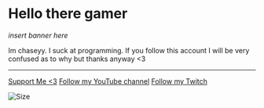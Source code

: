 # Hello there gamer

*insert banner here*

Im chaseyy. I suck at programming.
If you follow this account I will be very confused as to why but thanks anyway <3

---

[Support Me <3](https://ko-fi.com/Chaseyy)
[Follow my YouTube channel](https://youtube.com/Chaseyy)
[Follow my Twitch](https://twitch.tv/chaseyy2)

![Size](https://img.shields.io/github/repo-size/ChaseTehChicken/ChaseTehChicken)
